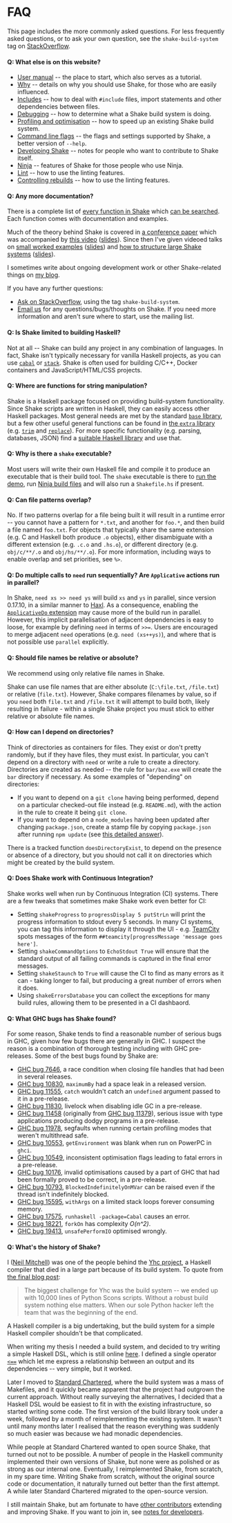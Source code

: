 # FAQ

This page includes the more commonly asked questions. For less frequently asked questions, or to ask your own question, see the `shake-build-system` tag on [StackOverflow](https://stackoverflow.com/questions/tagged/shake-build-system).

#### Q: What else is on this website?

* [User manual](Manual.md) -- the place to start, which also serves as a tutorial.
* [Why](Why.md) -- details on why you should use Shake, for those who are easily influenced.
* [Includes](Includes.md) -- how to deal with `#include` files, import statements and other dependencies between files.
* [Debugging](Debugging.md) -- how to determine what a Shake build system is doing.
* [Profiling and optimisation](Profiling.md) -- how to speed up an existing Shake build system.
* [Command line flags](CommandLine.md) -- the flags and settings supported by Shake, a better version of `--help`.
* [Developing Shake](Developing.md) -- notes for people who want to contribute to Shake itself.
* [Ninja](Ninja.md) -- features of Shake for those people who use Ninja.
* [Lint](Lint.md) -- how to use the linting features.
* [Controlling rebuilds](Rebuilds.md) -- how to use the linting features.

<!--
Shake is suitable for all sizes of build systems, from a simple C project to a huge cross-platform multi-language project. However, at different scales, different techniques tend to be applicable.
* [Small/simple build systems](Small.md#readme) -- some simpler build systems can be written as _forward_ build systems, without the need to explicitly think about dependencies or targets. Useful for getting started, relies on a tool to automatically track your dependencies.
* [Large frequently changing build systems](Large.md#readme) -- for large build systems, it is useful to split the build system interpreter and metadata apart, making changes to the Haskell build system comparatively rare.
-->

#### Q: Any more documentation?

There is a complete list of [every function in Shake](https://hackage.haskell.org/packages/archive/shake/latest/doc/html/Development-Shake.html) which [can be searched](https://hoogle.haskell.org/?package=shake). Each function comes with documentation and examples.

Much of the theory behind Shake is covered in [a conference paper](https://ndmitchell.com/downloads/paper-shake_before_building-10_sep_2012.pdf) which was accompanied by [this video](https://www.youtube.com/watch?v=xYCPpXVlqFM) ([slides](https://ndmitchell.com/downloads/slides-shake_before_building-10_sep_2012.pdf)). Since then I've given videoed talks on [small worked examples](https://www.infoq.com/presentations/shake) ([slides](https://ndmitchell.com/downloads/slides-building_stuff_with_shake-20_nov_2014.pdf)) and [how to structure large Shake systems](https://skillsmatter.com/skillscasts/6548-defining-your-own-build-system-with-shake) ([slides](https://ndmitchell.com/downloads/slides-defining_your_own_build_system_with_shake-09_oct_2015.pdf)).

I sometimes write about ongoing development work or other Shake-related things on [my blog](https://neilmitchell.blogspot.co.uk/search/label/shake).

If you have any further questions:

* [Ask on StackOverflow](https://stackoverflow.com/questions/tagged/shake-build-system), using the tag `shake-build-system`.
* [Email us](https://groups.google.com/forum/?fromgroups#!forum/shake-build-system) for any questions/bugs/thoughts on Shake. If you need more information and aren't sure where to start, use the mailing list.

#### Q: Is Shake limited to building Haskell?

Not at all -- Shake can build any project in any combination of languages. In fact, Shake isn't typically necessary for vanilla Haskell projects, as you can use [`cabal`](https://haskell.org/cabal) or [`stack`](https://haskellstack.org/). Shake is often used for building C/C++, Docker containers and JavaScript/HTML/CSS projects.

#### Q: Where are functions for string manipulation?

Shake is a Haskell package focused on providing build-system functionality. Since Shake scripts are written in Haskell, they can easily access other Haskell packages. Most general needs are met by the standard [`base` library](https://hackage.haskell.org/package/base), but a few other useful general functions can be found in [the `extra` library](https://hackage.haskell.org/package/extra) (e.g. [`trim`](https://hackage.haskell.org/package/extra/docs/Data-List-Extra.html#v:trim) and [`replace`](https://hackage.haskell.org/package/extra/docs/Data-List-Extra.html#v:replace)). For more specific functionality (e.g. parsing, databases, JSON) find a [suitable Haskell library](https://hackage.haskell.org/packages) and use that.

#### Q: Why is there a `shake` executable?

Most users will write their own Haskell file and compile it to produce an executable that is their build tool. The `shake` executable is there to [run the demo](Demo.md), run [Ninja build files](Ninja.md) and will also run a `Shakefile.hs` if present.

#### Q: Can file patterns overlap?

No. If two patterns overlap for a file being built it will result in a runtime error -- you cannot have a pattern for `*.txt`, and another for `foo.*`, and then build a file named `foo.txt`. For objects that typically share the same extension (e.g. C and Haskell both produce `.o` objects), either disambiguate with a different extension (e.g. `.c.o` and `.hs.o`), or different directory (e.g. `obj/c/**/.o` and `obj/hs/**/.o`). For more information, including ways to enable overlap and set priorities, see `%>`.

#### Q: Do multiple calls to `need` run sequentially? Are `Applicative` actions run in parallel?

In Shake, `need xs >> need ys` will build `xs` and `ys` in parallel, since version 0.17.10, in a similar manner to [Haxl](https://hackage.haskell.org/package/haxl). As a consequence, enabling the [`ApplicativeDo` extension](https://downloads.haskell.org/~ghc/latest/docs/html/users_guide/glasgow_exts.html#extension-ApplicativeDo) may cause more of the build run in parallel. However, this implicit parallelisation of adjacent dependencies is easy to loose, for example by defining `need` in terms of `>>=`. Users are encouraged to merge adjacent `need` operations (e.g. `need (xs++ys)`), and where that is not possible use `parallel` explicitly.

#### Q: Should file names be relative or absolute?

We recommend using only relative file names in Shake.

Shake can use file names that are either absolute (`C:\file.txt`, `/file.txt`) or relative (`file.txt`). However, Shake compares filenames by value, so if you `need` both `file.txt` and `/file.txt` it will attempt to build both, likely resulting in failure - within a single Shake project you must stick to either relative or absolute file names.

#### Q: How can I depend on directories?

Think of directories as containers for files. They exist or don't pretty randomly, but if they have files, they must exist. In particular, you can't depend on a directory with `need` or write a rule to create a directory. Directories are created as needed -- the rule for `bar/baz.exe` will create the `bar` directory if necessary. As some examples of "depending" on directories:

* If you want to depend on a `git clone` having being performed, depend on a particular checked-out file instead (e.g. `README.md`), with the action in the rule to create it being `git clone`.
* If you want to depend on a `node_modules` having been updated after changing `package.json`, create a stamp file by copying `package.json` after running `npm update` (see [this detailed answer](https://stackoverflow.com/questions/35938956/haskell-shake-special-rule-for-building-directories)).

There is a tracked function `doesDirectoryExist`, to depend on the presence or absence of a directory, but you should not call it on directories which might be created by the build system.

#### Q: Does Shake work with Continuous Integration?

Shake works well when run by Continuous Integration (CI) systems. There are a few tweaks that sometimes make Shake work even better for CI:

* Setting `shakeProgress` to `progressDisplay 5 putStrLn` will print the progress information to stdout every 5 seconds. In many CI systems, you can tag this information to display it through the UI - e.g. [TeamCity](https://confluence.jetbrains.com/display/TCD9/Build+Script+Interaction+with+TeamCity#BuildScriptInteractionwithTeamCity-ReportingBuildProgress) spots messages of the form `##teamcity[progressMessage 'message goes here']`.
* Setting `shakeCommandOptions` to `EchoStdout True` will ensure that the standard output of all failing commands is captured in the final error messages.
* Setting `shakeStaunch` to `True` will cause the CI to find as many errors as it can - taking longer to fail, but producing a great number of errors when it does.
* Using `shakeErrorsDatabase` you can collect the exceptions for many build rules, allowing them to be presented in a CI dashbaord.

#### Q: What GHC bugs has Shake found?

For some reason, Shake tends to find a reasonable number of serious bugs in GHC, given how few bugs there are generally in GHC. I suspect the reason is a combination of thorough testing including with GHC pre-releases. Some of the best bugs found by Shake are:

* [GHC bug 7646](https://gitlab.haskell.org/ghc/ghc/issues/7646), a race condition when closing file handles that had been in several releases.
* [GHC bug 10830](https://gitlab.haskell.org/ghc/ghc/issues/10830), `maximumBy` had a space leak in a released version.
* [GHC bug 11555](https://gitlab.haskell.org/ghc/ghc/issues/11555), `catch` wouldn't catch an `undefined` argument passed to it in a pre-release.
* [GHC bug 11830](https://gitlab.haskell.org/ghc/ghc/issues/11830), livelock when disabling idle GC in a pre-release.
* [GHC bug 11458](https://gitlab.haskell.org/ghc/ghc/issues/11458) (originally from [GHC bug 11379](https://gitlab.haskell.org/ghc/ghc/issues/11379)), serious issue with type applications producing dodgy programs in a pre-release.
* [GHC bug 11978](https://gitlab.haskell.org/ghc/ghc/issues/11978), segfaults when running certain profiling modes that weren't multithread safe.
* [GHC bug 10553](https://gitlab.haskell.org/ghc/ghc/issues/10553), `getEnvironment` was blank when run on PowerPC in `ghci`.
* [GHC bug 10549](https://gitlab.haskell.org/ghc/ghc/issues/10549), inconsistent optimisation flags leading to fatal errors in a pre-release.
* [GHC bug 10176](https://gitlab.haskell.org/ghc/ghc/issues/10176), invalid optimisations caused by a part of GHC that had been formally proved to be correct, in a pre-release.
* [GHC bug 10793](https://gitlab.haskell.org/ghc/ghc/issues/10793), `BlockedIndefinitelyOnMVar` can be raised even if the thread isn't indefinitely blocked.
* [GHC bug 15595](https://gitlab.haskell.org/ghc/ghc/issues/15595), `withArgs` on a limited stack loops forever consuming memory.
* [GHC bug 17575](https://gitlab.haskell.org/ghc/ghc/issues/17575), `runhaskell -package=Cabal` causes an error.
* [GHC bug 18221](https://gitlab.haskell.org/ghc/ghc/issues/18221), `forkOn` has complexity _O(n^2)_.
* [GHC bug 19413](https://gitlab.haskell.org/ghc/ghc/-/issues/19413), `unsafePerformIO` optimised wrongly.

#### Q: What's the history of Shake?

I ([Neil Mitchell](https://ndmitchell.com)) was one of the people behind the [Yhc project](https://www.haskell.org/haskellwiki/Yhc), a Haskell compiler that died in a large part because of its build system. To quote from [the final blog post](https://yhc06.blogspot.co.uk/2011/04/yhc-is-dead.html):

> The biggest challenge for Yhc was the build system -- we ended up with 10,000 lines of Python Scons scripts. Without a robust build system nothing else matters. When our sole Python hacker left the team that was the beginning of the end.

A Haskell compiler is a big undertaking, but the build system for a simple Haskell compiler shouldn't be that complicated.

When writing my thesis I needed a build system, and decided to try writing a simple Haskell DSL, which is still online [here](https://github.com/ndmitchell/thesis/blob/master/old/Main.hs). I defined a single operator [`<==`](https://github.com/ndmitchell/thesis/blob/master/old/Main.hs#L71) which let me express a relationship between an output and its dependencies -- very simple, but it worked.

Later I moved to [Standard Chartered](https://www.sc.com/), where the build system was a mass of Makefiles, and it quickly became apparent that the project had outgrown the current approach. Without really surveying the alternatives, I decided that a Haskell DSL would be easiest to fit in with the existing infrastructure, so started writing some code. The first version of the build library took under a week, followed by a month of reimplementing the existing system. It wasn't until many months later I realised that the reason everything was suddenly so much easier was because we had monadic dependencies.

While people at Standard Chartered wanted to open source Shake, that turned out not to be possible. A number of people in the Haskell community implemented their own versions of Shake, but none were as polished or as strong as our internal one. Eventually, I reimplemented Shake, from scratch, in my spare time. Writing Shake from scratch, without the original source code or documentation, it naturally turned out better than the first attempt. A while later Standard Chartered migrated to the open-source version.

I still maintain Shake, but am fortunate to have [other contributors](https://github.com/ndmitchell/shake/graphs) extending and improving Shake. If you want to join in, see [notes for developers](Developing.md).

